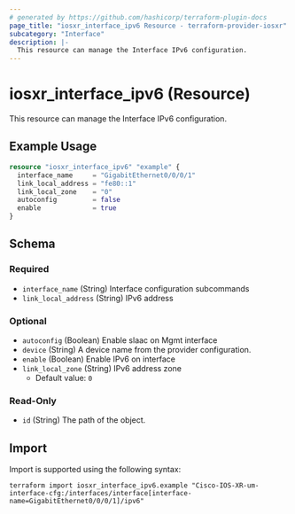 ```yaml
---
# generated by https://github.com/hashicorp/terraform-plugin-docs
page_title: "iosxr_interface_ipv6 Resource - terraform-provider-iosxr"
subcategory: "Interface"
description: |-
  This resource can manage the Interface IPv6 configuration.
---
```


# iosxr_interface_ipv6 (Resource)

This resource can manage the Interface IPv6 configuration.

## Example Usage

```terraform
resource "iosxr_interface_ipv6" "example" {
  interface_name     = "GigabitEthernet0/0/0/1"
  link_local_address = "fe80::1"
  link_local_zone    = "0"
  autoconfig         = false
  enable             = true
}
```

<!-- schema generated by tfplugindocs -->
## Schema

### Required

- `interface_name` (String) Interface configuration subcommands
- `link_local_address` (String) IPv6 address

### Optional

- `autoconfig` (Boolean) Enable slaac on Mgmt interface
- `device` (String) A device name from the provider configuration.
- `enable` (Boolean) Enable IPv6 on interface
- `link_local_zone` (String) IPv6 address zone
  - Default value: `0`

### Read-Only

- `id` (String) The path of the object.

## Import

Import is supported using the following syntax:

```shell
terraform import iosxr_interface_ipv6.example "Cisco-IOS-XR-um-interface-cfg:/interfaces/interface[interface-name=GigabitEthernet0/0/0/1]/ipv6"
```
